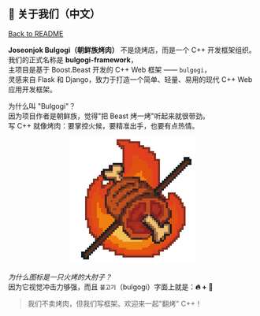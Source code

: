 ## 🍖 关于我们（中文）

[Back to README](README.md)

**Joseonjok Bulgogi（朝鲜族烤肉）** 不是烧烤店，而是一个 C++ 开发框架组织。  
我们的正式名称是 **bulgogi-framework**，  
主项目是基于 Boost.Beast 开发的 C++ Web 框架 —— `bulgogi`，  
灵感来自 Flask 和 Django，致力于打造一个简单、轻量、易用的现代 C++ Web 应用开发框架。

为什么叫 "Bulgogi"？  
因为项目作者是朝鲜族，觉得"把 Beast 烤一烤"听起来就很带劲。  
写 C++ 就像烤肉：要掌控火候，要精准出手，也要有点热情。

<div align="center">
  <img src="../res/img/Bulgogi.png" alt="bulgogi logo" style="max-width: 100%; max-height: 1024px;">
</div>

*为什么图标是一只火烤的大肘子？*  
因为它视觉冲击力够强，而且 `불고기`（bulgogi）字面上就是：**🔥 + 🍖**

> 我们不卖烤肉，但我们写框架。欢迎来一起"翻烤" C++！
